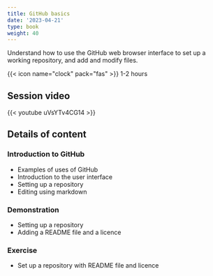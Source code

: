 ```yaml
---
title: GitHub basics
date: '2023-04-21'
type: book
weight: 40
---
```


Understand how to use the GitHub web browser interface to set up a working repository, and add and modify files. 

<!--more-->

{{< icon name="clock" pack="fas" >}} 1-2 hours

## Session video

{{< youtube uVsYTv4CG14 >}}

## Details of content
### Introduction to GitHub
- Examples of uses of GitHub
- Introduction to the user interface
- Setting up a repository
- Editing using markdown

### Demonstration
- Setting up a repository
- Adding a README file and a licence

### Exercise
- Set up a repository with README file and licence

